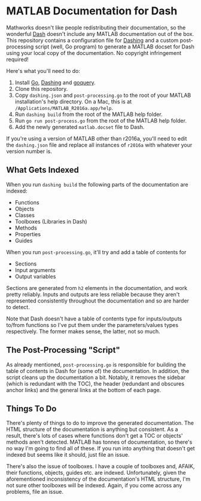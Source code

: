 # MATLAB Documentation for Dash

Mathworks doesn't like people redistributing their documentation, so the
wonderful [Dash][dash-app] doesn't include any MATLAB documentation out of the
box. This repository contains a configuration file for [Dashing][dashing-cli]
and a custom post-processing script (well, Go program) to generate a MATLAB
docset for Dash using your local copy of the documentation. No copyright
infringement required!

Here's what you'll need to do:

1. Install [Go][golang], [Dashing][dashing-cli] and [goquery][goquery-github].
2. Clone this repository.
3. Copy `dashing.json` and `post-processing.go` to the root of your MATLAB
   installation's help directory. On a Mac, this is at
   `/Applications/MATLAB_R2016a.app/help`.
4. Run `dashing build` from the root of the MATLAB help folder.
5. Run `go run post-process.go` from the root of the MATLAB help folder.
6. Add the newly generated `matlab.docset` file to Dash.

If you're using a version of MATLAB other than r2016a, you'll need to edit the
`dashing.json` file and replace all instances of `r2016a` with whatever your
version number is.

[dashing-cli]: https://github.com/technosophos/dashing
[dash-app]: https://kapeli.com/dash
[golang]: http://golang.org
[goquery-github]: http://github.com/PuerkitoBio/goquery

## What Gets Indexed

When you run `dashing build` the following parts of the documentation are
indexed:

- Functions
- Objects
- Classes
- Toolboxes (Libraries in Dash)
- Methods
- Properties
- Guides

When you run `post-processing.go`, it'll try and add a table of contents for

- Sections
- Input arguments
- Output variables

Sections are generated from `h2` elements in the documentation, and work pretty
reliably. Inputs and outputs are less reliable because they aren't represented
consistently throughout the documentation and so are harder to detect.

Note that Dash doesn't have a table of contents type for inputs/outputs to/from
functions so I've put them under the parameters/values types respectively. The
former makes sense, the latter, not so much.

## The Post-Processing "Script"

As already mentioned, `post-processing.go` is responsible for building the
table of contents in Dash for (some of) the documentation. In addition, the
script cleans up the documentation a bit. Notably, it removes the sidebar
(which is redundant with the TOC), the header (redundant and obscures anchor
links) and the general links at the bottom of each page.

## Things To Do

There's plenty of things to do to improve the generated documentation. The HTML
structure of the documentation is anything but consistent. As a result, there's
lots of cases where functions don't get a TOC or objects' methods aren't
detected. MATLAB has tonnes of documentation, so there's no way I'm going to
find all of these. If you run into anything that doesn't get indexed but seems
like it should, just file an issue.

There's also the issue of toolboxes. I have a couple of toolboxes and, AFAIK,
their functions, objects, guides etc. are indexed. Unfortunately, given the
aforementioned inconsistency of the documentation's HTML structure, I'm not
sure other toolboxes will be indexed. Again, if you come across any problems,
file an issue.
